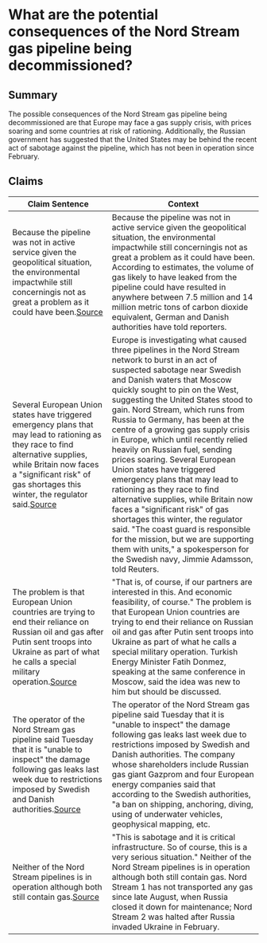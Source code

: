 # What are the potential consequences of the Nord Stream gas pipeline being decommissioned?

## Summary
The possible consequences of the Nord Stream gas pipeline being decommissioned are that Europe may face a gas supply crisis, with prices soaring and some countries at risk of rationing. Additionally, the Russian government has suggested that the United States may be behind the recent act of sabotage against the pipeline, which has not been in operation since February.

## Claims
| Claim Sentence | Context |
|---|---|
|Because the pipeline was not in active service given the geopolitical situation, the environmental impactwhile still concerningis not as great a problem as it could have been.<a href="https://www.technologyreview.com/2022/10/03/1060558/heres-how-the-nord-stream-gas-pipelines-could-be-fixed/" target="_blank">Source</a>| Because the pipeline was not in active service given the geopolitical situation, the environmental impactwhile still concerningis not as great a problem as it could have been. According to estimates, the volume of gas likely to have leaked from the pipeline could have resulted in anywhere between 7.5 million and 14 million metric tons of carbon dioxide equivalent, German and Danish authorities have told reporters.|
|Several European Union states have triggered emergency plans that may lead to rationing as they race to find alternative supplies, while Britain now faces a "significant risk" of gas shortages this winter, the regulator said.<a href="https://www.reuters.com/business/energy/russias-gazprom-says-pressure-nord-stream-pipelines-has-stabilised-2022-10-03/" target="_blank">Source</a>| Europe is investigating what caused three pipelines in the Nord Stream network to burst in an act of suspected sabotage near Swedish and Danish waters that Moscow quickly sought to pin on the West, suggesting the United States stood to gain. Nord Stream, which runs from Russia to Germany, has been at the centre of a growing gas supply crisis in Europe, which until recently relied heavily on Russian fuel, sending prices soaring. Several European Union states have triggered emergency plans that may lead to rationing as they race to find alternative supplies, while Britain now faces a "significant risk" of gas shortages this winter, the regulator said. "The coast guard is responsible for the mission, but we are supporting them with units," a spokesperson for the Swedish navy, Jimmie Adamsson, told Reuters.|
|The problem is that European Union countries are trying to end their reliance on Russian oil and gas after Putin sent troops into Ukraine as part of what he calls a special military operation.<a href="https://www.reuters.com/world/europe/putin-moots-major-gas-hub-turkey-with-nord-stream-supplies-2022-10-12/" target="_blank">Source</a>| "That is, of course, if our partners are interested in this. And economic feasibility, of course." The problem is that European Union countries are trying to end their reliance on Russian oil and gas after Putin sent troops into Ukraine as part of what he calls a special military operation. Turkish Energy Minister Fatih Donmez, speaking at the same conference in Moscow, said the idea was new to him but should be discussed.|
|The operator of the Nord Stream gas pipeline said Tuesday that it is "unable to inspect" the damage following gas leaks last week due to restrictions imposed by Swedish and Danish authorities.<a href="https://www.cnn.com/europe/live-news/russia-ukraine-war-news-10-04-22/h_e06796753d4021e8a4b1da35046850fa" target="_blank">Source</a>| The operator of the Nord Stream gas pipeline said Tuesday that it is "unable to inspect" the damage following gas leaks last week due to restrictions imposed by Swedish and Danish authorities. The company whose shareholders include Russian gas giant Gazprom and four European energy companies said that according to the Swedish authorities, "a ban on shipping, anchoring, diving, using of underwater vehicles, geophysical mapping, etc.|
|Neither of the Nord Stream pipelines is in operation although both still contain gas.<a href="https://www.theguardian.com/politics/2022/oct/01/truss-nord-stream-gas-pipeline-russia-damage-sabotage" target="_blank">Source</a>| "This is sabotage and it is critical infrastructure. So of course, this is a very serious situation." Neither of the Nord Stream pipelines is in operation although both still contain gas. Nord Stream 1 has not transported any gas since late August, when Russia closed it down for maintenance; Nord Stream 2 was halted after Russia invaded Ukraine in February.|
